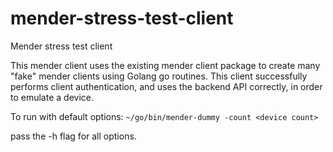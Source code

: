 # mender-stress-test-client
Mender stress test client

This mender client uses the existing mender client package to create many "fake" mender clients using Golang go routines.
This client successfully performs client authentication, and uses the backend API correctly, in order to emulate a device.

To run with default options:
`~/go/bin/mender-dummy -count <device count>`

pass the -h flag for all options.
